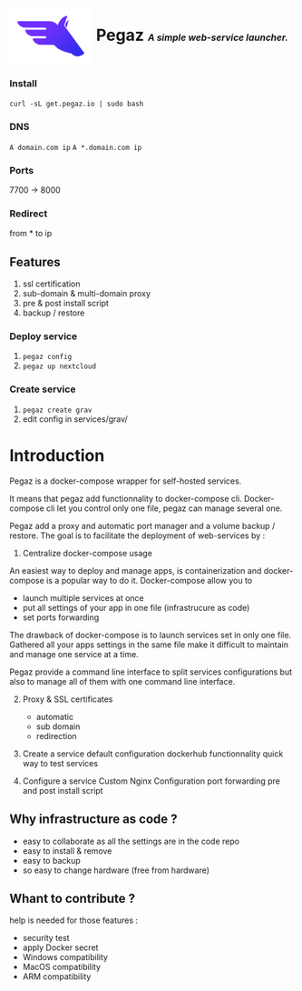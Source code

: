 <h1>
  <picture>
    <img align="center" alt="Pegaz" src="./docs/pegaz.svg" height="100">
  </picture>
  Pegaz
  <i style="font-size:16px">
    A simple web-service launcher.
  </i>
</h1>

### Install
`curl -sL get.pegaz.io | sudo bash`
### DNS
`A domain.com ip`
`A *.domain.com ip`
### Ports
7700 -> 8000
### Redirect
from * to ip

## Features

1. ssl certification
2. sub-domain & multi-domain proxy
3. pre & post install script
4. backup / restore

### Deploy service

1. `pegaz config`
2. `pegaz up nextcloud`

### Create service

1. `pegaz create grav`
2. edit config in services/grav/

# Introduction

Pegaz is a docker-compose wrapper for self-hosted services.

It means that pegaz add functionnality to docker-compose cli.
Docker-compose cli let you control only one file, pegaz can manage several one.

Pegaz add a proxy and automatic port manager and a volume backup / restore.
The goal is to facilitate the deployment of web-services by :

1. Centralize docker-compose usage

An easiest way to deploy and manage apps, is containerization and docker-compose is a popular way to do it.
Docker-compose allow you to
 - launch multiple services at once
 - put all settings of your app in one file (infrastrucure as code)
 - set ports forwarding

The drawback of docker-compose is to launch services set in only one file.
Gathered all your apps settings in the same file make it difficult to maintain and manage one service at a time.

Pegaz provide a command line interface to split services configurations but also to manage all of them with one command line interface.

2. Proxy & SSL certificates
    - automatic
    - sub domain
    - redirection

3. Create a service
    default configuration
    dockerhub functionnality
    quick way to test services

4. Configure a service
    Custom Nginx Configuration
    port forwarding
    pre and post install script

## Why infrastructure as code ?
- easy to collaborate as all the settings are in the code repo
- easy to install & remove
- easy to backup
- so easy to change hardware (free from hardware)


## Whant to contribute ?
help is needed for those features :
- security test
- apply Docker secret
- Windows compatibility
- MacOS compatibility
- ARM compatibility
